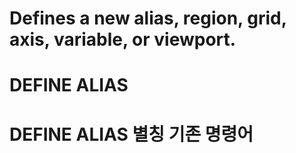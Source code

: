# Defines a new alias, region, grid, axis, variable, or viewport.

# DEFINE ALIAS 
# DEFINE ALIAS 별칭 기존 명령어
